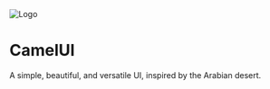 <img src="https://iammarjamal.me/assets/images/background/bg-home.png" alt="Logo">

# CamelUI
A simple, beautiful, and versatile UI, inspired by the Arabian desert.
